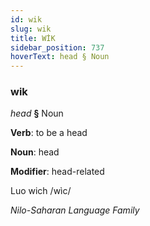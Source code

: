 ```yaml
---
id: wik
slug: wik
title: WİK
sidebar_position: 737
hoverText: head § Noun
---
```


### wik

*head* **§** Noun

**Verb**: to be a head

**Noun**: head

**Modifier**: head-related

Luo wich /wìc/

*Nilo-Saharan Language Family*